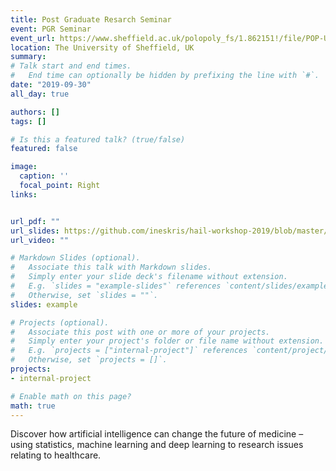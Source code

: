 ```yaml
---
title: Post Graduate Resarch Seminar
event: PGR Seminar
event_url: https://www.sheffield.ac.uk/polopoly_fs/1.862151!/file/POP-UPuniversity.pdf
location: The University of Sheffield, UK
summary: 
# Talk start and end times.
#   End time can optionally be hidden by prefixing the line with `#`.
date: "2019-09-30"
all_day: true

authors: []
tags: []

# Is this a featured talk? (true/false)
featured: false

image:
  caption: ''
  focal_point: Right
links:


url_pdf: ""
url_slides: https://github.com/ineskris/hail-workshop-2019/blob/master/Hail_workshop.pdf/
url_video: ""

# Markdown Slides (optional).
#   Associate this talk with Markdown slides.
#   Simply enter your slide deck's filename without extension.
#   E.g. `slides = "example-slides"` references `content/slides/example-slides.md`.
#   Otherwise, set `slides = ""`.
slides: example

# Projects (optional).
#   Associate this post with one or more of your projects.
#   Simply enter your project's folder or file name without extension.
#   E.g. `projects = ["internal-project"]` references `content/project/deep-learning/index.md`.
#   Otherwise, set `projects = []`.
projects:
- internal-project

# Enable math on this page?
math: true
---
```


Discover
how artificial intelligence can
change the future of medicine –
using statistics, machine learning
and deep learning to research
issues relating to healthcare.

